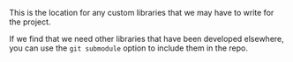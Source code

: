 This is the location for any custom libraries that we may have to write for the project.

If we find that we need other libraries that have been developed elsewhere, you can use the `git submodule` option to include them in the repo.
